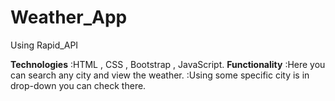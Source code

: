 # Weather_App
Using Rapid_API 

**Technologies**
                 :HTML , CSS , Bootstrap , JavaScript.
**Functionality**
                 :Here you can search any city and view the weather.
                 :Using some specific city is in drop-down you can check there.
